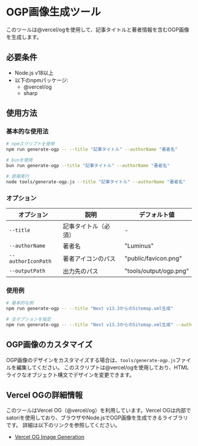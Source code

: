 # OGP画像生成ツール

このツールは@vercel/ogを使用して、記事タイトルと著者情報を含むOGP画像を生成します。

## 必要条件

- Node.js v18以上
- 以下のnpmパッケージ:
  - @vercel/og
  - sharp

## 使用方法

### 基本的な使用法

```bash
# npmスクリプトを使用
npm run generate-ogp -- --title "記事タイトル" --authorName "著者名"

# bunを使用
bun run generate-ogp --title "記事タイトル" --authorName "著者名"

# 直接実行
node tools/generate-ogp.js --title "記事タイトル" --authorName "著者名"
```

### オプション

| オプション | 説明 | デフォルト値 |
|----------|------|------------|
| `--title` | 記事タイトル（必須） | - |
| `--authorName` | 著者名 | "Luminus" |
| `--authorIconPath` | 著者アイコンのパス | "public/favicon.png" |
| `--outputPath` | 出力先のパス | "tools/output/ogp.png" |

### 使用例

```bash
# 基本的な例
npm run generate-ogp -- --title "Next v13.3からのSitemap.xml生成"

# 全オプションを指定
npm run generate-ogp -- --title "Next v13.3からのSitemap.xml生成" --authorName "ルミナス" --authorIconPath "./public/images/author.jpg" --outputPath "./tools/output/article-1.png"
```

## OGP画像のカスタマイズ

OGP画像のデザインをカスタマイズする場合は、`tools/generate-ogp.js`ファイルを編集してください。
このスクリプトは@vercel/ogを使用しており、HTMLライクなオブジェクト構文でデザインを変更できます。

## Vercel OGの詳細情報

このツールはVercel OG（@vercel/og）を利用しています。Vercel OGは内部でsatoriを使用しており、ブラウザやNode.jsでOGP画像を生成できるライブラリです。
詳細は以下のリンクを参照してください。

- [Vercel OG Image Generation](https://vercel.com/docs/concepts/functions/edge-functions/og-image-generation)